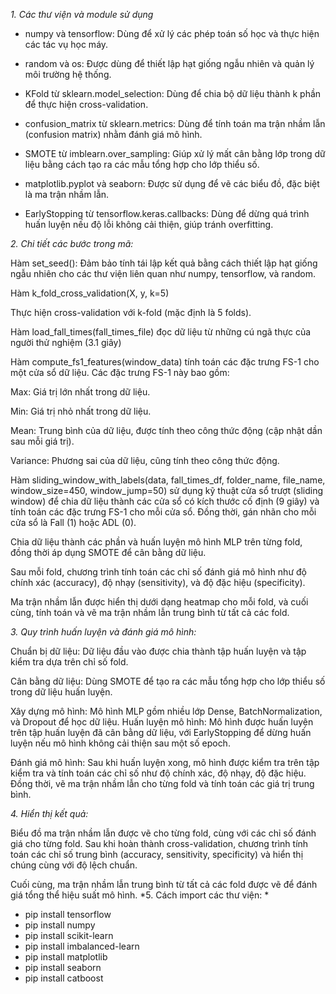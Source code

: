 
*1. Các thư viện và module sử dụng*

+ numpy và tensorflow: Dùng để xử lý các phép toán số học và thực hiện các tác vụ học máy.

+ random và os: Được dùng để thiết lập hạt giống ngẫu nhiên và quản lý môi trường hệ thống.

+ KFold từ sklearn.model_selection: Dùng để chia bộ dữ liệu thành k phần để thực hiện cross-validation.

+ confusion_matrix từ sklearn.metrics: Dùng để tính toán ma trận nhầm lẫn (confusion matrix) nhằm đánh giá mô hình.

+ SMOTE từ imblearn.over_sampling: Giúp xử lý mất cân bằng lớp trong dữ liệu bằng cách tạo ra các mẫu tổng hợp cho lớp thiểu số.

+ matplotlib.pyplot và seaborn: Được sử dụng để vẽ các biểu đồ, đặc biệt là ma trận nhầm lẫn.

+ EarlyStopping từ tensorflow.keras.callbacks: Dùng để dừng quá trình huấn luyện nếu độ lỗi không cải thiện, giúp tránh overfitting.

*2. Chi tiết các bước trong mã:*

Hàm set_seed(): Đảm bảo tính tái lập kết quả bằng cách thiết lập hạt giống ngẫu nhiên cho các thư viện liên quan như numpy, tensorflow, và random.

Hàm k_fold_cross_validation(X, y, k=5)

Thực hiện cross-validation với k-fold (mặc định là 5 folds).

Hàm load_fall_times(fall_times_file) đọc dữ liệu từ những cú ngã thực của người thử nghiệm (3.1 giây)

Hàm compute_fs1_features(window_data) tính toán các đặc trưng FS-1 cho một cửa sổ dữ liệu. Các đặc trưng FS-1 này bao gồm:

Max: Giá trị lớn nhất trong dữ liệu.

Min: Giá trị nhỏ nhất trong dữ liệu.

Mean: Trung bình của dữ liệu, được tính theo công thức động (cập nhật dần sau mỗi giá trị).

Variance: Phương sai của dữ liệu, cũng tính theo công thức động.

Hàm sliding_window_with_labels(data, fall_times_df, folder_name, file_name, window_size=450, window_jump=50) sử dụng kỹ thuật cửa sổ trượt (sliding window) để chia dữ liệu thành các cửa sổ có kích thước cố định (9 giây) và tính toán các đặc trưng FS-1 cho mỗi cửa sổ. Đồng thời, gán nhãn cho mỗi cửa sổ là Fall (1) hoặc ADL (0).

Chia dữ liệu thành các phần và huấn luyện mô hình MLP trên từng fold, đồng thời áp dụng SMOTE để cân bằng dữ liệu.

Sau mỗi fold, chương trình tính toán các chỉ số đánh giá mô hình như độ chính xác (accuracy), độ nhạy (sensitivity), và độ đặc hiệu (specificity).

Ma trận nhầm lẫn được hiển thị dưới dạng heatmap cho mỗi fold, và cuối cùng, tính toán và vẽ ma trận nhầm lẫn trung bình từ tất cả các fold.

*3. Quy trình huấn luyện và đánh giá mô hình:*

Chuẩn bị dữ liệu: Dữ liệu đầu vào được chia thành tập huấn luyện và tập kiểm tra dựa trên chỉ số fold.

Cân bằng dữ liệu: Dùng SMOTE để tạo ra các mẫu tổng hợp cho lớp thiểu số trong dữ liệu huấn luyện.

Xây dựng mô hình: Mô hình MLP gồm nhiều lớp Dense, BatchNormalization, và Dropout để học dữ liệu.
Huấn luyện mô hình: Mô hình được huấn luyện trên tập huấn luyện đã cân bằng dữ liệu, với EarlyStopping để dừng huấn luyện nếu mô hình không cải thiện sau một số epoch.

Đánh giá mô hình: Sau khi huấn luyện xong, mô hình được kiểm tra trên tập kiểm tra và tính toán các chỉ số như độ chính xác, độ nhạy, độ đặc hiệu. Đồng thời, vẽ ma trận nhầm lẫn cho từng fold và tính toán các giá trị trung bình.

*4. Hiển thị kết quả:*

Biểu đồ ma trận nhầm lẫn được vẽ cho từng fold, cùng với các chỉ số đánh giá cho từng fold.
Sau khi hoàn thành cross-validation, chương trình tính toán các chỉ số trung bình (accuracy, sensitivity, specificity) và hiển thị chúng cùng với độ lệch chuẩn.

Cuối cùng, ma trận nhầm lẫn trung bình từ tất cả các fold được vẽ để đánh giá tổng thể hiệu suất mô hình.
*5. Cách import các thư viện: *

+ pip install tensorflow
+ pip install numpy
+ pip install scikit-learn
+ pip install imbalanced-learn
+ pip install matplotlib
+ pip install seaborn
+ pip install catboost
